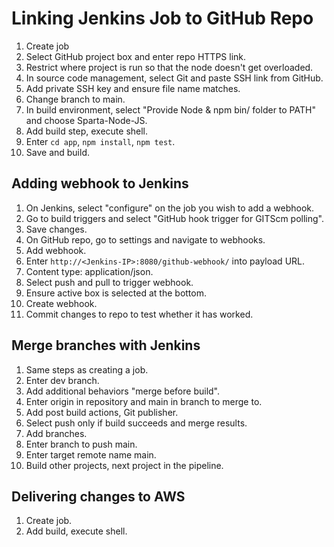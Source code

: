 # Linking Jenkins Job to GitHub Repo

1. Create job
2. Select GitHub project box and enter repo HTTPS link.
3. Restrict where project is run so that the node doesn't get overloaded.
4. In source code management, select Git and paste SSH link from GitHub.
5. Add private SSH key and ensure file name matches.
6. Change branch to main.
7. In build environment, select "Provide Node & npm bin/ folder to PATH" and choose Sparta-Node-JS.
8. Add build step, execute shell.
9. Enter `cd app`, `npm install`, `npm test`.
10. Save and build.

## Adding webhook to Jenkins

1. On Jenkins, select "configure" on the job you wish to add a webhook.
2. Go to build triggers and select "GitHub hook trigger for GITScm polling".
3. Save changes.
4. On GitHub repo, go to settings and navigate to webhooks.
5. Add webhook.
6. Enter `http://<Jenkins-IP>:8080/github-webhook/` into payload URL.
7. Content type: application/json.
8. Select push and pull to trigger webhook.
9. Ensure active box is selected at the bottom.
10. Create webhook.
11. Commit changes to repo to test whether it has worked.

## Merge branches with Jenkins

1. Same steps as creating a job.
2. Enter dev branch.
3. Add additional behaviors "merge before build".
4. Enter origin in repository and main in branch to merge to.
5. Add post build actions, Git publisher.
6. Select push only if build succeeds and merge results.
7. Add branches.
8. Enter branch to push main.
9. Enter target remote name main.
10. Build other projects, next project in the pipeline.

## Delivering changes to AWS

1. Create job.
2. Add build, execute shell.
